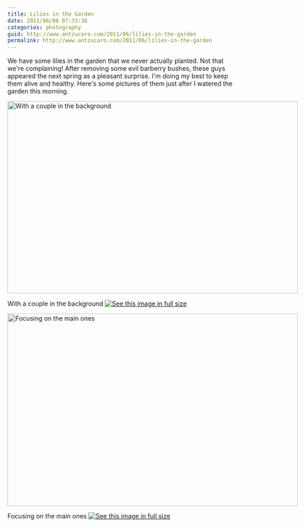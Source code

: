```yaml
---
title: Lilies in the Garden
date: 2011/06/08 07:33:38
categories: photography
guid: http://www.antzucaro.com/2011/06/lilies-in-the-garden
permalink: http://www.antzucaro.com/2011/06/lilies-in-the-garden
---
```

We have some lilies in the garden that we never actually planted. Not that we're complaining! After removing some evil barberry bushes, these guys appeared the next spring as a pleasant surprise. I'm doing my best to keep them alive and healthy. Here's some pictures of them just after I watered the garden this morning. 

<div class='wp-caption aligncenter' style='width: 660px; margin-left: auto; margin-right: auto;'>
<img width='650px' height='431px' alt="With a couple in the background" title='With a couple in the background' src='http://media.antzucaro.com/uploads/2011/06/lillies/House_005_m.jpg'>
<p class='wp-caption-text'>With a couple in the background <a href='http://media.antzucaro.com/uploads/2011/06/lillies/House_005_l.jpg'><img alt='See this image in full size' src='http://media.antzucaro.com/static/fs_img.jpg' /></a></p>
</div>

<div class='wp-caption aligncenter' style='width: 660px; margin-left: auto; margin-right: auto;'>
<img width='650px' height='431px' alt="Focusing on the main ones" title='Focusing on the main ones' src='http://media.antzucaro.com/uploads/2011/06/lillies/House_006_m.jpg'>
<p class='wp-caption-text'>Focusing on the main ones <a href='http://media.antzucaro.com/uploads/2011/06/lillies/House_006_l.jpg'><img alt='See this image in full size' src='http://media.antzucaro.com/static/fs_img.jpg' /></a></p>
</div>
